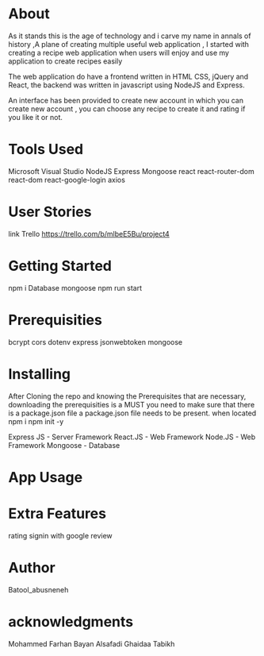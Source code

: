 # About
  As it stands this is the age of technology and i carve my name in annals of history ,A plane of creating multiple useful web application , I started with creating a recipe web application when users will enjoy and use my application to create recipes easily

 The web application do have a frontend written in HTML CSS, jQuery and React, the backend was written in javascript using NodeJS and Express.

 An interface has been provided to create new account in which you can create new account , you can choose any recipe to create it and rating if you like it or not.


# Tools Used
Microsoft Visual Studio
 NodeJS
 Express
 Mongoose
 react
 react-router-dom
 react-dom
 react-google-login
 axios
# User Stories
 link Trello  https://trello.com/b/mlbeE5Bu/project4
# Getting Started
 npm i
Database mongoose
 npm run start

# Prerequisities
bcrypt
 cors
 dotenv
 express
 jsonwebtoken
 mongoose
# Installing
After Cloning the repo and knowing the Prerequisites that are necessary, downloading the prerequisities is a MUST
you need to make sure that there is a package.json file 
a package.json file needs to be present.
when located
 npm i
 npm init -y


 Express JS - Server Framework
 React.JS - Web Framework
 Node.JS - Web Framework
 Mongoose - Database
# App Usage
# Extra Features
 rating
 signin with google
 review
# Author
 Batool_abusneneh
# acknowledgments
 Mohammed Farhan
 Bayan Alsafadi
 Ghaidaa Tabikh
